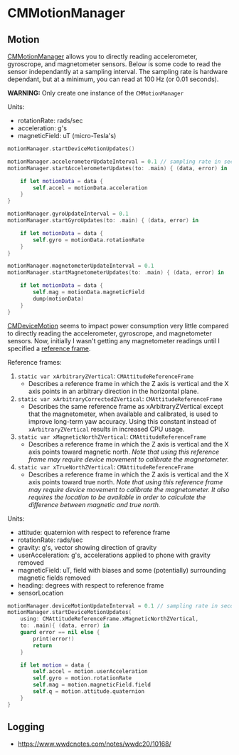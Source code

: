 # CMMotionManager

## Motion

[CMMotionManager](https://developer.apple.com/documentation/coremotion/cmmotionmanager)
allows you to directly reading accelerometer, gyroscrope, and magnetometer sensors.
Below is some code to read the sensor independantly at a sampling interval. The
sampling rate is hardware dependant, but at a minimum, you can read at 100 Hz
(or 0.01 seconds).

**WARNING:** Only create one instance of the `CMMotionManager`

Units:
- rotationRate: rads/sec
- acceleration: g's
- magneticField: uT (micro-Tesla's)

```swift
motionManager.startDeviceMotionUpdates()

motionManager.accelerometerUpdateInterval = 0.1 // sampling rate in seconds
motionManager.startAccelerometerUpdates(to: .main) { (data, error) in

    if let motionData = data {
        self.accel = motionData.acceleration
    }
}

motionManager.gyroUpdateInterval = 0.1
motionManager.startGyroUpdates(to: .main) { (data, error) in

    if let motionData = data {
        self.gyro = motionData.rotationRate
    }
}

motionManager.magnetometerUpdateInterval = 0.1
motionManager.startMagnetometerUpdates(to: .main) { (data, error) in

    if let motionData = data {
        self.mag = motionData.magneticField
        dump(motionData)
    }
}
```

[CMDeviceMotion](https://developer.apple.com/documentation/coremotion/cmdevicemotion)
seems to impact power consumption very little compared to directly reading the
accelerometer, gyroscrope, and magnetometer sensors. Now, initially I wasn't getting
any magnetometer readings until I specified a [reference frame](https://developer.apple.com/documentation/coremotion/cmattitudereferenceframe).

Reference frames:

1. `static var xArbitraryZVertical`: `CMAttitudeReferenceFrame`
    - Describes a reference frame in which the Z axis is vertical and the X axis points in an arbitrary direction in the horizontal plane.
1. `static var xArbitraryCorrectedZVertical`: `CMAttitudeReferenceFrame`
    - Describes the same reference frame as xArbitraryZVertical except that the magnetometer, when available and calibrated, is used to improve long-term yaw accuracy. Using this constant instead of `xArbitraryZVertical` results in increased CPU usage.
1. `static var xMagneticNorthZVertical`: `CMAttitudeReferenceFrame`
    - Describes a reference frame in which the Z axis is vertical and the X axis points toward magnetic north. *Note that using this reference frame may require device movement to calibrate the magnetometer.*
1. `static var xTrueNorthZVertical`: `CMAttitudeReferenceFrame`
    - Describes a reference frame in which the Z axis is vertical and the X axis points toward true north. *Note that using this reference frame may require device movement to calibrate the magnetometer. It also requires the location to be available in order to calculate the difference between magnetic and true north.*

Units:
- attitude: quaternion with respect to reference frame
- rotationRate: rads/sec
- gravity: g's, vector showing direction of gravity
- userAcceleration: g's, accelerations applied to phone with gravity removed
- magneticField: uT, field with biases and some (potentially) surrounding magnetic fields removed
- heading: degrees with respect to reference frame
- sensorLocation

```swift
motionManager.deviceMotionUpdateInterval = 0.1 // sampling rate in seconds
motionManager.startDeviceMotionUpdates(
    using: CMAttitudeReferenceFrame.xMagneticNorthZVertical,
    to: .main){ (data, error) in
    guard error == nil else {
        print(error!)
        return
    }

    if let motion = data {
        self.accel = motion.userAcceleration
        self.gyro = motion.rotationRate
        self.mag = motion.magneticField.field
        self.q = motion.attitude.quaternion
    }
}
```

## Logging

- https://www.wwdcnotes.com/notes/wwdc20/10168/

